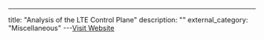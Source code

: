---
title: "Analysis of the LTE Control Plane"
description: ""
external_category: "Miscellaneous"
---[Visit Website](https://syssec.kaist.ac.kr/pub/2019/kim_sp_2019.pdf)

